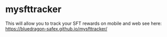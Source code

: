 # mysfttracker
This will allow you to track your SFT rewards on mobile and web
see here:  https://bluedragon-safex.github.io/mysfttracker/
